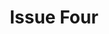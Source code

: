 ---
title: Issue Four
permalink: /issue4/
layout: category
taxonomy: issue4
entries_layout: list
classes: wide

---
